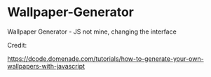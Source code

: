 # Wallpaper-Generator

Wallpaper Generator -  JS not mine, changing the interface

Credit:

https://dcode.domenade.com/tutorials/how-to-generate-your-own-wallpapers-with-javascript
